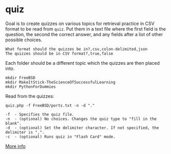 quiz
====

Goal is to create quizzes on various topics for retrieval practice in CSV format to be read from `quiz`.
Put them in a text file where the first field is the question, the second the correct answer, and any fields after a list of other possible choices.

```
What format should the quizzes be in?,csv,colon-delimited,json
The quizzes should be in CSV format?,true,false
```

Each folder should be a different topic which the quizzes are then placed into.

```
mkdir FreeBSD
mkdir MakeItStick-TheScienceOfSuccessfulLearning
mkdir PythonForDummies
```

Read from the quizzes:
```
quiz.php -f FreeBSD/ports.txt -n -d "."

-f	- Specifies the quiz file.
-n	- (optional) No choices. Changes the quiz type to "fill in the blank".
-d	- (optional) Set the delimiter character. If not specified, the delimiter is ",".
-c	- (optional) Runs quiz in "Flash Card" mode.
```

[More info](http://www.amazon.com/Make-It-Stick-Successful-Learning/dp/0674729013)
